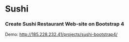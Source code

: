 # Sushi

### Create Sushi Restaurant Web-site on Bootstrap 4

Demo: http://185.228.232.41/projects/sushi-bootstrap4/